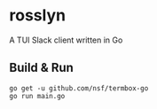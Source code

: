 # rosslyn
A TUI Slack client written in Go

## Build & Run

```
go get -u github.com/nsf/termbox-go
go run main.go
```
